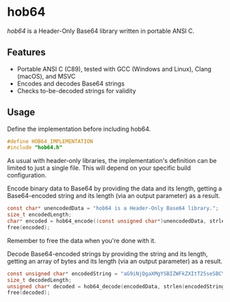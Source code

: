 # hob64

*hob64* is a Header-Only Base64 library written in portable ANSI C.


## Features

- Portable ANSI C (C89), tested with GCC (Windows and Linux), Clang (macOS), and MSVC
- Encodes and decodes Base64 strings
- Checks to-be-decoded strings for validity

## Usage

Define the implementation before including hob64.
``` c
#define HOB64_IMPLEMENTATION
#include "hob64.h"
```
As usual with header-only libraries, the implementation's definition can be limited to just a single file. This will depend on your specific build configuration.

Encode binary data to Base64 by providing the data and its length, getting a Base64-encoded string and its length (via an output parameter) as a result.
``` c
const char* unencodedData = "hob64 is a Header-Only Base64 library.";
size_t encodedLength;
char* encoded = hob64_encode((const unsigned char*)unencodedData, strlen(unencodedData), &encodedLength);
free(encoded);
```
Remember to free the data when you're done with it.

Decode Base64-encoded strings by providing the string and its length, getting an array of bytes and its length (via an output parameter) as a result.
``` c
const unsigned char* encodedString = "aG9iNjQgaXMgYSBIZWFkZXItT25seSBCYXNlNjQgbGlicmFyeS4=";
size_t decodedLength;
unsigned char* decoded = hob64_decode(encodedData, strlen(encodedString), &decodedLength);
free(decoded);
```